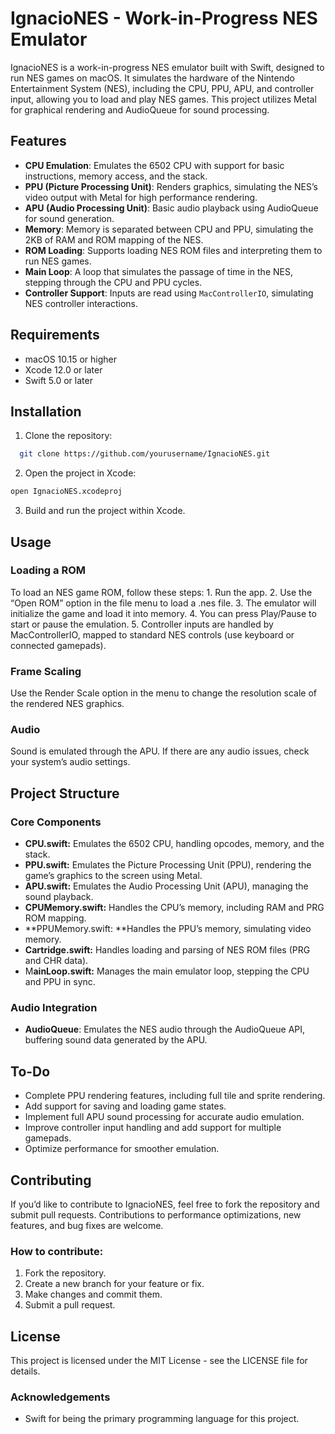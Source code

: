 # IgnacioNES - Work-in-Progress NES Emulator

IgnacioNES is a work-in-progress NES emulator built with Swift, designed to run NES games on macOS. It simulates the hardware of the Nintendo Entertainment System (NES), including the CPU, PPU, APU, and controller input, allowing you to load and play NES games. This project utilizes Metal for graphical rendering and AudioQueue for sound processing.

## Features

- **CPU Emulation**: Emulates the 6502 CPU with support for basic instructions, memory access, and the stack.
- **PPU (Picture Processing Unit)**: Renders graphics, simulating the NES’s video output with Metal for high performance rendering.
- **APU (Audio Processing Unit)**: Basic audio playback using AudioQueue for sound generation.
- **Memory**: Memory is separated between CPU and PPU, simulating the 2KB of RAM and ROM mapping of the NES.
- **ROM Loading**: Supports loading NES ROM files and interpreting them to run NES games.
- **Main Loop**: A loop that simulates the passage of time in the NES, stepping through the CPU and PPU cycles.
- **Controller Support**: Inputs are read using `MacControllerIO`, simulating NES controller interactions.

## Requirements

- macOS 10.15 or higher
- Xcode 12.0 or later
- Swift 5.0 or later

## Installation

1. Clone the repository:

 ```bash
   git clone https://github.com/yourusername/IgnacioNES.git
 ```
2.	Open the project in Xcode:

```bash
open IgnacioNES.xcodeproj
```
3.	Build and run the project within Xcode.

## Usage

### Loading a ROM

To load an NES game ROM, follow these steps:
	1.	Run the app.
	2.	Use the “Open ROM” option in the file menu to load a .nes file.
	3.	The emulator will initialize the game and load it into memory.
	4.	You can press Play/Pause to start or pause the emulation.
	5.	Controller inputs are handled by MacControllerIO, mapped to standard NES controls (use keyboard or connected gamepads).

### Frame Scaling

Use the Render Scale option in the menu to change the resolution scale of the rendered NES graphics.

### Audio

Sound is emulated through the APU. If there are any audio issues, check your system’s audio settings.

## Project Structure

### Core Components
- **CPU.swift:** Emulates the 6502 CPU, handling opcodes, memory, and the stack.
- **PPU.swift:** Emulates the Picture Processing Unit (PPU), rendering the game’s graphics to the screen using Metal.
- **APU.swift:** Emulates the Audio Processing Unit (APU), managing the sound playback.
- **CPUMemory.swift:** Handles the CPU’s memory, including RAM and PRG ROM mapping.
- **PPUMemory.swift: **Handles the PPU’s memory, simulating video memory.
- **Cartridge.swift:** Handles loading and parsing of NES ROM files (PRG and CHR data).
- M**ainLoop.swift:** Manages the main emulator loop, stepping the CPU and PPU in sync.

### Audio Integration
- **AudioQueue**: Emulates the NES audio through the AudioQueue API, buffering sound data generated by the APU.

## To-Do
- Complete PPU rendering features, including full tile and sprite rendering.
- Add support for saving and loading game states.
- Implement full APU sound processing for accurate audio emulation.
- Improve controller input handling and add support for multiple gamepads.
- Optimize performance for smoother emulation.

## Contributing

If you’d like to contribute to IgnacioNES, feel free to fork the repository and submit pull requests. Contributions to performance optimizations, new features, and bug fixes are welcome.

### How to contribute:
1.	Fork the repository.
2.	Create a new branch for your feature or fix.
3.	 Make changes and commit them.
4.	  Submit a pull request.

## License

This project is licensed under the MIT License - see the LICENSE file for details.

### Acknowledgements
- Swift for being the primary programming language for this project.

